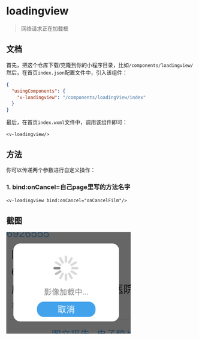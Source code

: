# loadingview
> 网络请求正在加载框

## 文档
首先，把这个仓库下载/克隆到你的小程序目录，比如`/components/loadingview/`    
然后，在首页`index.json`配置文件中，引入该组件：
``` json
{
  "usingComponents": {
    "v-loadingview": "/components/loadingView/index"
  }
}
```
最后，在首页`index.wxml`文件中，调用该组件即可：
``` wxml
<v-loadingview/>
```

## 方法
你可以传递两个参数进行自定义操作：

### 1. bind:onCancel=自己page里写的方法名字
``` wxml
<v-loadingview bind:onCancel="onCancelFilm"/>
```


## 截图
![](https://github.com/wudengyao/weplug-loadingview/blob/master/image/result.png)
